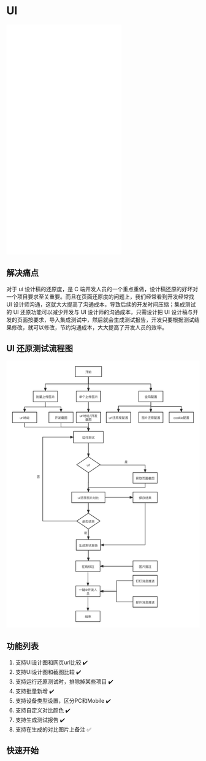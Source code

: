 # UI

<iframe src="//player.bilibili.com/player.html?aid=207491379&bvid=BV1dh411i77h&cid=392185194&page=1"  scrolling="no" border="0" frameborder="no" framespacing="0"  height="600"  style=”width: 100%;height: 500px; max-width: 100%;align:center;padding:20px 0;”> </iframe>

## 解决痛点

对于 ui 设计稿的还原度，是 C 端开发人员的一个重点重做，设计稿还原的好坏对一个项目要求至关重要。而且在页面还原度的问题上，我们经常看到开发经常找 UI 设计师沟通，这就大大提高了沟通成本，导致后续的开发时间压缩；集成测试的 UI 还原功能可以减少开发与 UI 设计师的沟通成本，只需设计把 UI 设计稿与开发的页面按要求，导入集成测试中，然后就会生成测试报告，开发只要根据测试结果修改，就可以修改，节约沟通成本，大大提高了开发人员的效率。

## UI 还原测试流程图

![logo](../img/ui.png)

## 功能列表
01. 支持UI设计图和网页url比较 :heavy_check_mark:
02. 支持UI设计图和截图比较 :heavy_check_mark:
03. 支持运行还原测试时，排除掉某些项目 :heavy_check_mark:
04. 支持批量新增 :heavy_check_mark:
05. 支持设备类型设置，区分PC和Mobile :heavy_check_mark:
06. 支持自定义对比颜色 :heavy_check_mark:
07. 支持生成测试报告 :heavy_check_mark:
08. 支持在生成的对比图片上备注 :white_check_mark:

## 快速开始
